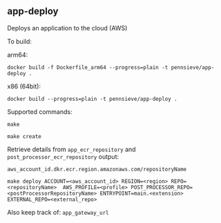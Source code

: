 ## app-deploy

Deploys an application to the cloud (AWS)

To build:

arm64:

`docker build -f Dockerfile_arm64 --progress=plain -t pennsieve/app-deploy .`

x86 (64bit):

`docker build --progress=plain -t pennsieve/app-deploy .`

Supported commands:

`make`

`make create`

Retrieve details from `app_ecr_repository` and `post_processor_ecr_repository` output: 

`aws_account_id.dkr.ecr.region.amazonaws.com/repositoryName`

`make deploy ACCOUNT=<aws_account_id> REGION=<region> REPO=<repositoryName>  AWS_PROFILE=<profile> POST_PROCESSOR_REPO=<postProcessorRepositoryName> ENTRYPOINT=main.<extension> EXTERNAL_REPO=<external_repo>`

Also keep track of: `app_gateway_url`
